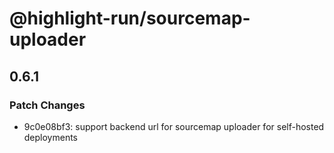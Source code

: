 # @highlight-run/sourcemap-uploader

## 0.6.1

### Patch Changes

-   9c0e08bf3: support backend url for sourcemap uploader for self-hosted deployments
